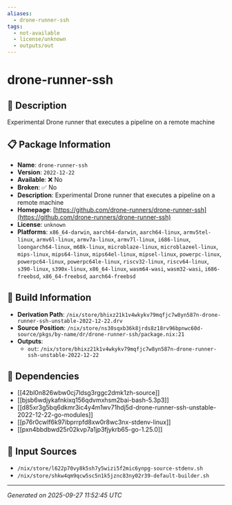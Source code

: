 ```yaml
---
aliases:
  - drone-runner-ssh
tags:
  - not-available
  - license/unknown
  - outputs/out
---
```


# drone-runner-ssh

## 📝 Description

Experimental Drone runner that executes a pipeline on a remote machine

## 📋 Package Information

- **Name**: `drone-runner-ssh`
- **Version**: `2022-12-22`
- **Available**: ❌ No
- **Broken**: ✅ No
- **Description**: Experimental Drone runner that executes a pipeline on a remote machine
- **Homepage**: [https://github.com/drone-runners/drone-runner-ssh](https://github.com/drone-runners/drone-runner-ssh)
- **License**: `unknown`
- **Platforms**: `x86_64-darwin`, `aarch64-darwin`, `aarch64-linux`, `armv5tel-linux`, `armv6l-linux`, `armv7a-linux`, `armv7l-linux`, `i686-linux`, `loongarch64-linux`, `m68k-linux`, `microblaze-linux`, `microblazeel-linux`, `mips-linux`, `mips64-linux`, `mips64el-linux`, `mipsel-linux`, `powerpc-linux`, `powerpc64-linux`, `powerpc64le-linux`, `riscv32-linux`, `riscv64-linux`, `s390-linux`, `s390x-linux`, `x86_64-linux`, `wasm64-wasi`, `wasm32-wasi`, `i686-freebsd`, `x86_64-freebsd`, `aarch64-freebsd`

## 🔧 Build Information

- **Derivation Path**: `/nix/store/bhixz21k1v4wkykv79mqfjc7w8yn587n-drone-runner-ssh-unstable-2022-12-22.drv`
- **Source Position**: `/nix/store/ns30sqxb36k8jrds8z18rv96bpnwc60d-source/pkgs/by-name/dr/drone-runner-ssh/package.nix:21`
- **Outputs**:
  - `out`:  `/nix/store/bhixz21k1v4wkykv79mqfjc7w8yn587n-drone-runner-ssh-unstable-2022-12-22`

## 🔗 Dependencies

- [[42bl0n826wbw0cj7ldsg3rggc2dmk1zh-source]]
- [[bjsb6wdjykafnkixq156qdvmxhsm2bai-bash-5.3p3]]
- [[d85xr3g5bq6dkmr3ic4y4m1wv71hdj5d-drone-runner-ssh-unstable-2022-12-22-go-modules]]
- [[p76r0cwlf6k97ibprrpfd8xw0r8wc3nx-stdenv-linux]]
- [[pxn4bbdbwd25r02kvp7a1jp3fjykrb65-go-1.25.0]]

## 📁 Input Sources

- `/nix/store/l622p70vy8k5sh7y5wizi5f2mic6ynpg-source-stdenv.sh`
- `/nix/store/shkw4qm9qcw5sc5n1k5jznc83ny02r39-default-builder.sh`

---
*Generated on 2025-09-27 11:52:45 UTC*
